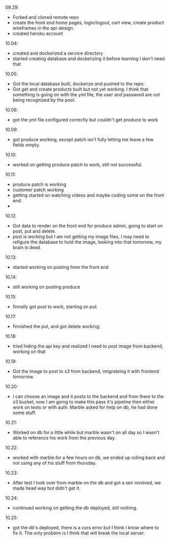 09.29:

* Forked and cloned remote repo
* create the front end home pages, login/logout, cart view, create product wireframes in the api-design.
* created heroku account

10.04:
* created and dockerized a service directory
* started creating database and dockerizing it before learning I don't need that

10.05:
* Got the local database built, dockerize and pushed to the repo.
* Got get and create products built but not yet working. I think that something is going on with the yml file, the user and password are not being recognized by the pool.

10.06:
* got the yml file configured correctly but couldn't get produce to work

10.09:
* got produce working, except patch isn't fully letting me leave a few fields empty.

10.10: 
* worked on getting produce patch to work, still not successful.

10.11:
* produce patch is working
* customer patch  working
* getting started on watching videos and  maybe coding some on the front end.
* 
10.12:
* Got data to render on the front end for produce admin, going to start on post, put and delete.
* post is working but I am not getting my image files, I may need to refigure the database to hold the image, looking into that tomorrow, my brain is dead.

10.13:
* started working on posting from the front end

10.14:
* still working on posting produce

10.15:
* finnally got post to work, starting on put.

10.17:
* finnished the put, and got delete working:

10.18:
* tried hiding the api key and realized I need to post image from backend, working on that

10.19:
* Got the image to post to s3 from backend, intigrateing it with frontend tomorrow.

10.20:
* I can choose an image and it posts to the backend and from there to the s3 bucket, now I am going to make this pass it's pipeline then either work on tests or with auth. Marble asked for help on db, he had done some stuff.


10.21:
* Worked on db for a little while but marble wasn't on all day so I wasn't able to reference his work from the previous day.

10.22:
* worked with marble for a few hours on db, we ended up rolling back and not using any of his stuff from thursday.

10.23:
* After test I took over from marble on the db and got a seir involved, we made head way but didn't get it.
  
10.24:
* continued working on getting the db deployed, still nothing.

10.25:
* got the db's deployed, there is a cors error but I think I know where to fix it. The only problem is I think that will break the local server.
  
